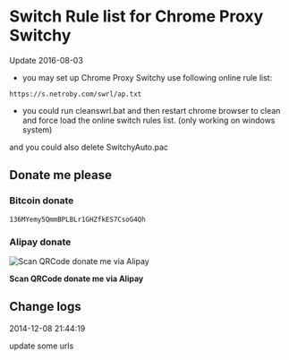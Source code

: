 # Switch Rule list for Chrome Proxy Switchy

Update 2016-08-03

* you may set up Chrome Proxy Switchy use following online rule list:

```
https://s.netroby.com/swrl/ap.txt
```

* you could run cleanswrl.bat and then restart chrome browser to clean and force load the online switch rules list. (only working on windows system)

and you could also delete SwitchyAuto.pac


## Donate me please

### Bitcoin donate

```
136MYemy5QmmBPLBLr1GHZfkES7CsoG4Qh
```
### Alipay donate
![Scan QRCode donate me via Alipay](https://www.netroby.com/assets/images/alipayme.jpg)

**Scan QRCode donate me via Alipay**



## Change logs

2014-12-08 21:44:19


update some urls
